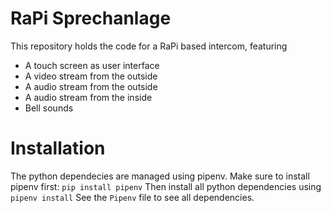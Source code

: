 # RaPi Sprechanlage
This repository holds the code for a RaPi based intercom, featuring
* A touch screen as user interface
* A video stream from the outside
* A audio stream from the outside
* A audio stream from the inside
* Bell sounds

# Installation
The python dependecies are managed using pipenv. Make sure to install pipenv first:
`pip install pipenv`
Then install all python dependencies using
`pipenv install`
See the `Pipenv` file to see all dependencies.

